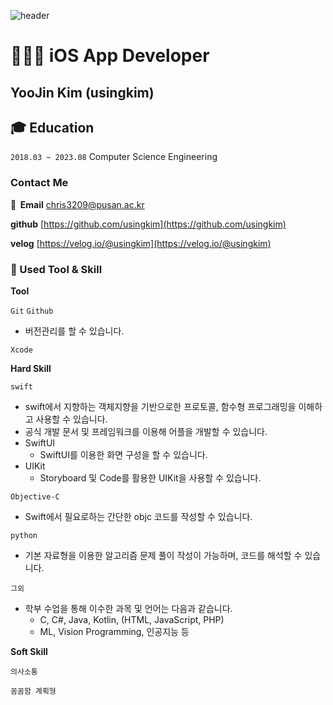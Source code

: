 ![header](https://capsule-render.vercel.app/api?type=transparent&text=usingkim)

# 👩🏻‍💻 iOS App Developer

## YooJin Kim (usingkim)

## **🎓 Education**

`2018.03 ~ 2023.08` Computer Science Engineering

### Contact Me

**📨  Email** 
chris3209@pusan.ac.kr

**github** 
[https://github.com/usingkim](https://github.com/usingkim)

**velog** 
[https://velog.io/@usingkim](https://velog.io/@usingkim)


### 📝 Used Tool & Skill

**Tool**

`Git` `Github` 

- 버전관리를 할 수 있습니다.

`Xcode`

**Hard Skill**

`swift`

- swift에서 지향하는 객체지향을 기반으로한 프로토콜, 함수형 프로그래밍을 이해하고 사용할 수 있습니다.
- 공식 개발 문서 및 프레임워크를 이용해 어플을 개발할 수 있습니다.
- SwiftUI
    - SwiftUI를 이용한 화면 구성을 할 수 있습니다.
- UIKit
    - Storyboard 및 Code를 활용한 UIKit을 사용할 수 있습니다.

`Objective-C` 

- Swift에서 필요로하는 간단한 objc 코드를 작성할 수 있습니다.


`python`

- 기본 자료형을 이용한 알고리즘 문제 풀이 작성이 가능하며, 코드를 해석할 수 있습니다.


`그외`

- 학부 수업을 통해 이수한 과목 및 언어는 다음과 같습니다.
    - C, C#, Java, Kotlin, (HTML, JavaScript, PHP)
    - ML, Vision Programming, 인공지능 등
    

**Soft Skill**

`의사소통`  

`꼼꼼함 계획형`


